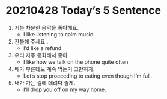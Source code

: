 # 20210428 Today’s 5 Sentence



1. 저는 차분한 음악을 좋아해요.
   - I like listening to calm music.
2. 환불해 주세요 .
   - I’d like a refund.
3. 우리 자주 통화해서 좋아.
   - I like how we talk on the phone quite often.
4. 배가 부른데도 계속 먹는거 그만하자.
   - Let’s stop proceeding to eating even though I’m full.
5. 내가 가는 길에 데려다 줄게.
   - I’ll drop you off on my way home.

